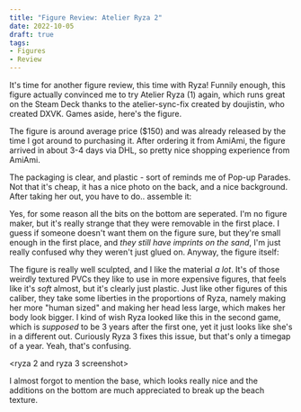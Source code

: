 ```yaml
---
title: "Figure Review: Atelier Ryza 2"
date: 2022-10-05
draft: true
tags:
- Figures
- Review
---
```


It's time for another figure review, this time with Ryza! Funnily enough, this figure
actually convinced me to try Atelier Ryza (1) again, which runs great on the Steam Deck thanks
to the atelier-sync-fix created by doujistin, who created DXVK. Games aside, here's the figure.

The figure is around average price ($150) and was already released by the time I got around to purchasing it.
After ordering it from AmiAmi, the figure arrived in about 3-4 days via DHL, so pretty nice shopping experience
from AmiAmi.

The packaging is clear, and plastic - sort of reminds me of Pop-up Parades. Not that it's cheap,
it has a nice photo on the back, and a nice background. After taking her out, you have to do.. assemble it:

<picture of accessories>

Yes, for some reason all the bits on the bottom are seperated. I'm no figure maker, but it's
really strange that they were removable in the first place. I guess if someone doesn't want them on the figure sure, but
they're small enough in the first place, and _they still have imprints on the sand_, I'm just really
confused why they weren't just glued on. Anyway, the figure itself:

The figure is really well sculpted, and I like the material _a lot_. It's of those weirdly
textured PVCs they like to use in more expensive figures, that feels like it's _soft_ almost, but it's clearly just plastic.
Just like other figures of this caliber, they take some liberties in the proportions of Ryza, namely making her more "human sized" and
making her head less large, which makes her body look bigger. I kind of wish Ryza looked like this in the second game, which is _supposed_ to be 3
years after the first one, yet it just looks like she's in a different out. Curiously Ryza 3 fixes this issue, but that's only
a timegap of a year. Yeah, that's confusing.

<ryza 2 and ryza 3 screenshot>

I almost forgot to mention the base, which looks really nice and the additions on the bottom
are much appreciated to break up the beach texture.